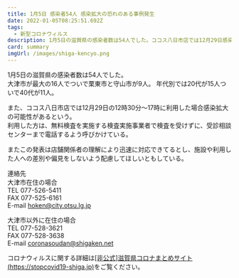 ```yaml
---
title: 1月5日 感染者54人 感染拡大の恐れのある事例発生
date: 2022-01-05T08:25:51.692Z
tags:
  - 新型コロナウィルス
description: 1月5日の滋賀県の感染者数は54人でした。ココス八日市店では12月29日感染拡大の恐れがあるとのこと。
card: summary
imgUrl: /images/shiga-kencyo.png
---
```

1月5日の滋賀県の感染者数は54人でした。  
大津市が最大の16人でついで栗東市と守山市が9人。
年代別では20代が15人ついで40代が11人。  

また、ココス八日市店では12月29日の12時30分～17時に利用した場合感染拡大の可能性があるという。  
利用した方は、無料検査を実施する検査実施事業者で検査を受けずに、受診相談センターまで電話するよう呼びかけている。

またこの発表は店舗関係者の理解により迅速に対応できてるとし、施設や利用した人への差別や偏見をしないよう配慮してほしいともしている。

連絡先  
大津市在住の場合  
TEL 077-526-5411  
FAX 077-525-6161  
E-mail hoken@city.otsu.lg.jp  

大津市以外に在住の場合  
TEL 077-528-3621  
FAX 077-528-3638  
E-mail coronasoudan@shigaken.net

コロナウィルスに関する詳細は[[非公式]滋賀県コロナまとめサイト(https://stopcovid19-shiga.jp)](https://stopcovid19-shiga.jp)をご覧ください。